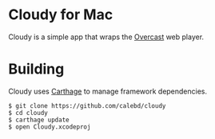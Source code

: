 # Cloudy for Mac

Cloudy is a simple app that wraps the [Overcast](https://overcast.fm) web player.

# Building

Cloudy uses [Carthage](https://github.com/carthage/carthage) to manage framework dependencies.

```
$ git clone https://github.com/calebd/cloudy
$ cd cloudy
$ carthage update
$ open Cloudy.xcodeproj
```
